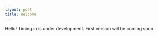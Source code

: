 ```yaml
---
layout: post
title: Welcome
---
```


Hello! Timing.io is under development. First version will be coming soon